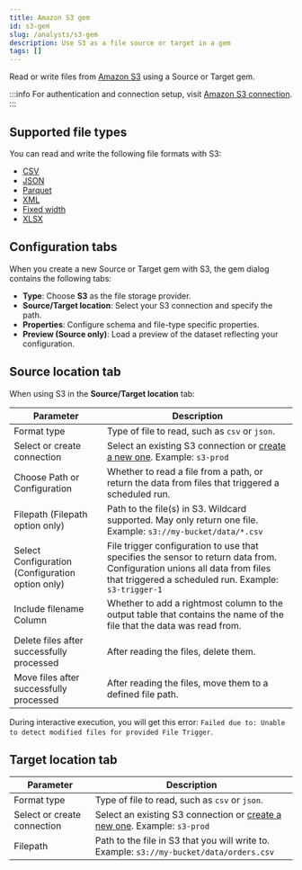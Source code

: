 ```yaml
---
title: Amazon S3 gem
id: s3-gem
slug: /analysts/s3-gem
description: Use S3 as a file source or target in a gem
tags: []
---
```


Read or write files from [Amazon S3](/administration/fabrics/prophecy-fabrics/connections/s3) using a Source or Target gem.

:::info
For authentication and connection setup, visit [Amazon S3 connection](/administration/fabrics/prophecy-fabrics/connections/s3).
:::

## Supported file types

You can read and write the following file formats with S3:

- [CSV](/analysts/csv)
- [JSON](/analysts/json)
- [Parquet](/analysts/parquet)
- [XML](/analysts/xml)
- [Fixed width](/analysts/fixed-width)
- [XLSX](/analysts/xlsx)

## Configuration tabs

When you create a new Source or Target gem with S3, the gem dialog contains the following tabs:

- **Type**: Choose **S3** as the file storage provider.
- **Source/Target location**: Select your S3 connection and specify the path.
- **Properties**: Configure schema and file-type specific properties.
- **Preview (Source only)**: Load a preview of the dataset reflecting your configuration.

## Source location tab

When using S3 in the **Source/Target location** tab:

| Parameter                                        | Description                                                                                                                                                                       |
| ------------------------------------------------ | --------------------------------------------------------------------------------------------------------------------------------------------------------------------------------- |
| Format type                                      | Type of file to read, such as `csv` or `json`.                                                                                                                                    |
| Select or create connection                      | Select an existing S3 connection or [create a new one](/administration/fabrics/prophecy-fabrics/connections/s3). Example: `s3-prod`                                               |
| Choose Path or Configuration                     | Whether to read a file from a path, or return the data from files that triggered a scheduled run.                                                                                 |
| Filepath (Filepath option only)                  | Path to the file(s) in S3. Wildcard supported. May only return one file. Example: `s3://my-bucket/data/*.csv`                                                                     |
| Select Configuration (Configuration option only) | File trigger configuration to use that specifies the sensor to return data from. Configuration unions all data from files that triggered a scheduled run. Example: `s3-trigger-1` |
| Include filename Column                          | Whether to add a rightmost column to the output table that contains the name of the file that the data was read from.                                                             |
| Delete files after successfully processed        | After reading the files, delete them.                                                                                                                                             |
| Move files after successfully processed          | After reading the files, move them to a defined file path.                                                                                                                        |

During interactive execution, you will get this error: `Failed due to: Unable to detect modified files for provided File Trigger`.

## Target location tab

| Parameter                   | Description                                                                                                                         |
| --------------------------- | ----------------------------------------------------------------------------------------------------------------------------------- |
| Format type                 | Type of file to read, such as `csv` or `json`.                                                                                      |
| Select or create connection | Select an existing S3 connection or [create a new one](/administration/fabrics/prophecy-fabrics/connections/s3). Example: `s3-prod` |
| Filepath                    | Path to the file in S3 that you will write to. Example: `s3://my-bucket/data/orders.csv`                                            |
